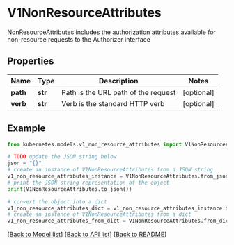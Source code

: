 # V1NonResourceAttributes

NonResourceAttributes includes the authorization attributes available for non-resource requests to the Authorizer interface

## Properties

Name | Type | Description | Notes
------------ | ------------- | ------------- | -------------
**path** | **str** | Path is the URL path of the request | [optional] 
**verb** | **str** | Verb is the standard HTTP verb | [optional] 

## Example

```python
from kubernetes.models.v1_non_resource_attributes import V1NonResourceAttributes

# TODO update the JSON string below
json = "{}"
# create an instance of V1NonResourceAttributes from a JSON string
v1_non_resource_attributes_instance = V1NonResourceAttributes.from_json(json)
# print the JSON string representation of the object
print(V1NonResourceAttributes.to_json())

# convert the object into a dict
v1_non_resource_attributes_dict = v1_non_resource_attributes_instance.to_dict()
# create an instance of V1NonResourceAttributes from a dict
v1_non_resource_attributes_from_dict = V1NonResourceAttributes.from_dict(v1_non_resource_attributes_dict)
```
[[Back to Model list]](../README.md#documentation-for-models) [[Back to API list]](../README.md#documentation-for-api-endpoints) [[Back to README]](../README.md)


